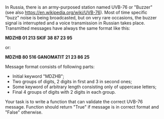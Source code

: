 In Russia, there is an army-purposed station named UVB-76 or "Buzzer" (see also https://en.wikipedia.org/wiki/UVB-76). Most of time specific "buzz" noise is being broadcasted, but on very rare occasions, the buzzer signal is interrupted and a voice transmission in Russian takes place. Transmitted messages have always the same format like this:

<b> MDZHB 01 213 SKIF 38 87 23 95 </b>

or: 

<b> MDZHB 80 516 GANOMATIT 21 23 86 25 </b>

Message format consists of following parts:
<ul>
 <li> Initial keyword "MDZHB"; </li>
 <li> Two groups of digits, 2 digits in first and 3 in second ones; </li>
 <li> Some keyword of arbitrary length consisting only of uppercase letters; </li>
 <li> Final 4 groups of digits with 2 digits in each group. </li>
 </ul>
  
Your task is to write a function that can validate the correct UVB-76 message. Function should return "True" if message is in correct format and "False" otherwise.  
